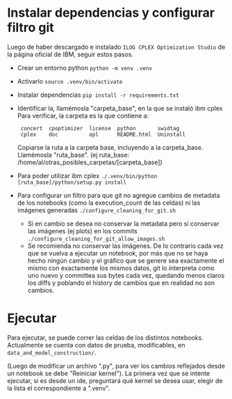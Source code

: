 # Instalar dependencias y configurar filtro git
Luego de haber descargado e instalado `ILOG CPLEX Optimization Studio` de la página oficial de IBM, seguir estos pasos.

- Crear un entorno python
  `python -m venv .venv`
- Activarlo
  `source .venv/bin/activate`
- Instalar dependencias
  `pip install -r requirements.txt`

- Identificar la, llamémosla "carpeta_base", en la que se instaló ibm cplex
  Para verificar, la carpeta es la que contiene a:
   ```
    concert  cpoptimizer  license  python       swidtag
    cplex    doc          opl      README.html  Uninstall
   ```
  Copiarse la ruta a la carpeta base, incluyendo a la carpeta_base. Llamémosla "ruta_base".
  (ej ruta_base: /home/al/otras_posibles_carpetas/[carpeta_base])

- Para poder utilizar ibm cplex
  `./.venv/bin/python [ruta_base]/python/setup.py install`

- Para configurar un filtro para que git no agregue cambios de metadata de los notebooks (como la execution_count de las celdas) ni las imágenes generadas
  `./configure_cleaning_for_git.sh`
  - Si en cambio se desea no conservar la metadata pero sí conservar las imágenes (ej plots) en los commits
    `./configure_cleaning_for_git_allow_images.sh`
  - Se recomienda no conservar las imágenes. De lo contrario cada vez que se vuelva a ejecutar un notebook, por más que no se haya hecho ningún cambio y el gráfico que se genere sea exactamente el mismo con exactamente los mismos datos, git lo interpreta como uno nuevo y committea sus bytes cada vez, quedando menos claros los diffs y poblando el history de cambios que en realidad no son cambios.

# Ejecutar
Para ejecutar, se puede correr las celdas de los distintos notebooks.
Actualmente se cuenta con datos de prueba, modificables, en `data_and_model_construction/`.

(Luego de modificar un archivo ".py", para ver los cambios reflejados desde un notebook se debe "Reiniciar kernel").
La primera vez que se intente ejecutar, si es desde un ide, preguntará qué kernel se desea usar, elegir de la lista el correspondiente a ".venv".
